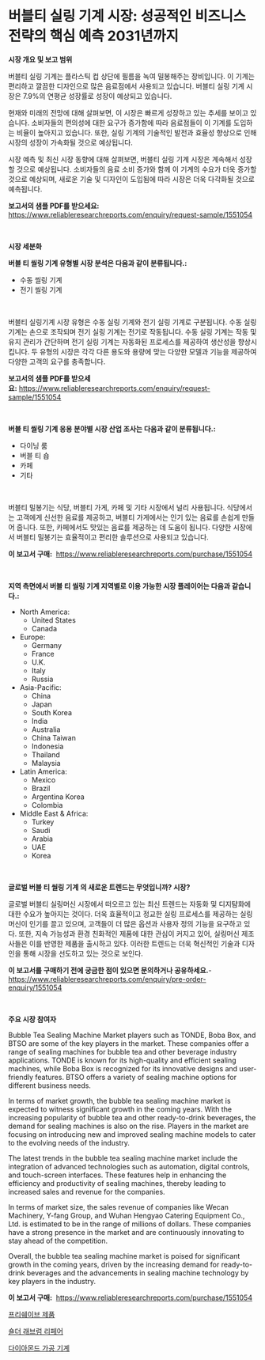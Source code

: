 <p><h1>버블티 실링 기계 시장: 성공적인 비즈니스 전략의 핵심 예측 2031년까지</h1></p><p><strong>시장 개요 및 보고 범위</strong></p>
<p><p>버블티 실링 기계는 플라스틱 컵 상단에 필름을 녹여 밀봉해주는 장비입니다. 이 기계는 편리하고 깔끔한 디자인으로 많은 음료점에서 사용되고 있습니다. 버블티 실링 기계 시장은 7.9%의 연평균 성장률로 성장이 예상되고 있습니다.</p><p>현재와 미래의 전망에 대해 살펴보면, 이 시장은 빠르게 성장하고 있는 추세를 보이고 있습니다. 소비자들의 편의성에 대한 요구가 증가함에 따라 음료점들이 이 기계를 도입하는 비율이 높아지고 있습니다. 또한, 실링 기계의 기술적인 발전과 효율성 향상으로 인해 시장의 성장이 가속화될 것으로 예상됩니다.</p><p>시장 예측 및 최신 시장 동향에 대해 살펴보면, 버블티 실링 기계 시장은 계속해서 성장할 것으로 예상됩니다. 소비자들의 음료 소비 증가와 함께 이 기계의 수요가 더욱 증가할 것으로 예상되며, 새로운 기술 및 디자인이 도입됨에 따라 시장은 더욱 다각화될 것으로 예측됩니다.</p></p>
<p><strong>보고서의 샘플 PDF를 받으세요:</strong> <a href="https://www.reliableresearchreports.com/enquiry/request-sample/1551054">https://www.reliableresearchreports.com/enquiry/request-sample/1551054</a></p>
<p>&nbsp;</p>
<p><strong>시장 세분화</strong></p>
<p><strong>버블 티 씰링 기계 유형별 시장 분석은 다음과 같이 분류됩니다.:</strong></p>
<p><ul><li>수동 씰링 기계</li><li>전기 씰링 기계</li></ul></p>
<p>&nbsp;</p>
<p><p>버블티 실링기계 시장 유형은 수동 실링 기계와 전기 실링 기계로 구분됩니다. 수동 실링 기계는 손으로 조작되며 전기 실링 기계는 전기로 작동됩니다. 수동 실링 기계는 작동 및 유지 관리가 간단하며 전기 실링 기계는 자동화된 프로세스를 제공하여 생산성을 향상시킵니다. 두 유형의 시장은 각각 다른 용도와 용량에 맞는 다양한 모델과 기능을 제공하여 다양한 고객의 요구를 충족합니다.</p></p>
<p><strong>보고서의 샘플 PDF를 받으세요:</strong>&nbsp;<a href="https://www.reliableresearchreports.com/enquiry/request-sample/1551054">https://www.reliableresearchreports.com/enquiry/request-sample/1551054</a></p>
<p>&nbsp;</p>
<p><strong> 버블 티 씰링 기계 응용 분야별 시장 산업 조사는 다음과 같이 분류됩니다.:</strong></p>
<p><ul><li>다이닝 룸</li><li>버블 티 숍</li><li>카페</li><li>기타</li></ul></p>
<p>&nbsp;</p>
<p><p>버블티 밀봉기는 식당, 버블티 가게, 카페 및 기타 시장에서 널리 사용됩니다. 식당에서는 고객에게 신선한 음료를 제공하고, 버블티 가게에서는 인기 있는 음료를 손쉽게 만들어 줍니다. 또한, 카페에서도 맛있는 음료를 제공하는 데 도움이 됩니다. 다양한 시장에서 버블티 밀봉기는 효율적이고 편리한 솔루션으로 사용되고 있습니다.</p></p>
<p><strong>이 보고서 구매:</strong>&nbsp; <a href="https://www.reliableresearchreports.com/purchase/1551054">https://www.reliableresearchreports.com/purchase/1551054</a></p>
<p>&nbsp;</p>
<p><strong>지역 측면에서 버블 티 씰링 기계 지역별로 이용 가능한 시장 플레이어는 다음과 같습니다.:</strong></p>
<p><ul>
    <li>
        North America:
        <ul>
            <li>United States</li>
            <li>Canada</li>
        </ul>
    </li>
    <li>
        Europe:
        <ul>
            <li>Germany</li>
            <li>France</li>
            <li>U.K.</li>
            <li>Italy</li>
            <li>Russia</li>
        </ul>
    </li>
    <li>
        Asia-Pacific:
        <ul>
            <li>China</li>
            <li>Japan</li>
            <li>South Korea</li>
            <li>India</li>
            <li>Australia</li>
            <li>China Taiwan</li>
            <li>Indonesia</li>
            <li>Thailand</li>
            <li>Malaysia</li>
        </ul>
    </li>
    <li>
        Latin America:
        <ul>
            <li>Mexico</li>
            <li>Brazil</li>
            <li>Argentina Korea</li>
            <li>Colombia</li>
        </ul>
    </li>
    <li>
        Middle East & Africa:
        <ul>
            <li>Turkey</li>
            <li>Saudi</li>
            <li>Arabia</li>
            <li>UAE</li>
            <li>Korea</li>
        </ul>
    </li>
    </ul></p>
<p>&nbsp;</p>
<p><strong>글로벌 버블 티 씰링 기계 의 새로운 트렌드는 무엇입니까? 시장?</strong></p>
<p><p>글로벌 버블티 실링머신 시장에서 떠오르고 있는 최신 트렌드는 자동화 및 디지턈화에 대한 수요가 높아지는 것이다. 더욱 효율적이고 정교한 실링 프로세스를 제공하는 실링머신이 인기를 끌고 있으며, 고객들이 더 많은 옵션과 사용자 정의 기능을 요구하고 있다. 또한, 지속 가능성과 환경 친화적인 제품에 대한 관심이 커지고 있어, 실링머신 제조사들은 이를 반영한 제품을 출시하고 있다. 이러한 트렌드는 더욱 혁신적인 기술과 디자인을 통해 시장을 선도하고 있는 것으로 보인다.</p></p>
<p><strong>이 보고서를 구매하기 전에 궁금한 점이 있으면 문의하거나 공유하세요.</strong>- <a href="https://www.reliableresearchreports.com/enquiry/pre-order-enquiry/1551054">https://www.reliableresearchreports.com/enquiry/pre-order-enquiry/1551054</a></p>
<p>&nbsp;</p>
<p><strong>주요 시장 참여자</strong></p>
<p><p>Bubble Tea Sealing Machine Market players such as TONDE, Boba Box, and BTSO are some of the key players in the market. These companies offer a range of sealing machines for bubble tea and other beverage industry applications. TONDE is known for its high-quality and efficient sealing machines, while Boba Box is recognized for its innovative designs and user-friendly features. BTSO offers a variety of sealing machine options for different business needs.</p><p>In terms of market growth, the bubble tea sealing machine market is expected to witness significant growth in the coming years. With the increasing popularity of bubble tea and other ready-to-drink beverages, the demand for sealing machines is also on the rise. Players in the market are focusing on introducing new and improved sealing machine models to cater to the evolving needs of the industry.</p><p>The latest trends in the bubble tea sealing machine market include the integration of advanced technologies such as automation, digital controls, and touch-screen interfaces. These features help in enhancing the efficiency and productivity of sealing machines, thereby leading to increased sales and revenue for the companies.</p><p>In terms of market size, the sales revenue of companies like Wecan Machinery, Y-fang Group, and Wuhan Hengyao Catering Equipment Co., Ltd. is estimated to be in the range of millions of dollars. These companies have a strong presence in the market and are continuously innovating to stay ahead of the competition.</p><p>Overall, the bubble tea sealing machine market is poised for significant growth in the coming years, driven by the increasing demand for ready-to-drink beverages and the advancements in sealing machine technology by key players in the industry.</p></p>
<p><strong>이 보고서 구매:</strong>&nbsp;&nbsp;<a href="https://www.reliableresearchreports.com/purchase/1551054">https://www.reliableresearchreports.com/purchase/1551054</a></p>
<p><p><a href="https://github.com/Skyleitney456456/Market-Research-Report-List-1/blob/main/71355226565.md">프리쉐이브 제품</a></p><p><a href="https://github.com/iansanftyord09878/Market-Research-Report-List-1/blob/main/81775376566.md">숄더 래브럼 리페어</a></p><p><a href="https://medium.com/@wallacbahrtyinger567686/%EB%8B%A4%EC%9D%B4%EC%95%84%EB%AA%AC%EB%93%9C-%EA%B0%80%EA%B3%B5-%EA%B8%B0%EA%B3%84-%EC%8B%9C%EC%9E%A5%EC%9D%80-2031%EB%85%84%EA%B9%8C%EC%A7%80%EC%9D%98-%EC%8B%9C%EC%9E%A5-%EC%A0%90%EC%9C%A0%EC%9C%A8-%ED%81%AC%EA%B8%B0-%EB%B0%8F-%EC%98%88%EC%B8%A1%EC%9D%84-%EC%A4%91%EC%A0%90%EC%9C%BC%EB%A1%9C%ED%95%A9%EB%8B%88%EB%8B%A4-1153adf75777">다이아몬드 가공 기계</a></p></p>
